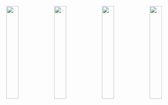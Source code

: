<a href="https://www.youtube.com/watch/dQw4w9WgXcQ"><img src="https://media1.tenor.com/images/467d353f7e2d43563ce13fddbb213709/tenor.gif?itemid=12136175" width="25%"><img src="https://media1.tenor.com/images/467d353f7e2d43563ce13fddbb213709/tenor.gif?itemid=12136175" width="25%"><img src="https://media1.tenor.com/images/467d353f7e2d43563ce13fddbb213709/tenor.gif?itemid=12136175" width="25%"><img src="https://media1.tenor.com/images/467d353f7e2d43563ce13fddbb213709/tenor.gif?itemid=12136175" width="25%"></a>
